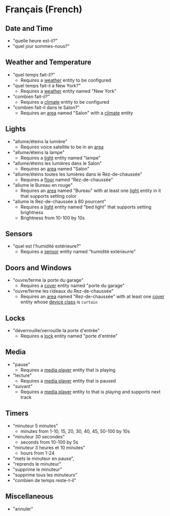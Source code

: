 # Français (French)

## Date and Time

- "quelle heure est-il?"
- "quel jour sommes-nous?"

## Weather and Temperature

- "quel temps fait-il?"
    - Requires a [weather][] entity to be configured
- "quel temps fait-il à New York?"
    - Requires a [weather][] entity named "New York"
- "combien fait-il?"
    - Requires a [climate][] entity to be configured
- "combien fait-il dans le Salon?"
    - Requires an [area][] named "Salon" with a [climate][] entity
    
## Lights

- "allume/éteins la lumière"
    - Requires voice satellite to be in an [area][]
- "allume/éteins la lampe"
    - Requires a [light][] entity named "lampe"
- "allume/éteins les lumières dans le Salon"
    - Requires an [area][] named "Salon"
- "allume/éteins toutes les lumières dans le Rez-de-chaussée"
    - Requires a [floor][] named "Rez-de-chaussée"
- "allume le Bureau en rouge"
    - Requires an [area][] named "Bureau" with at least one [light][] entity in it that supports setting color
- "allume le Rez-de-chaussée à 80 pourcent"
    - Requires a [light][] entity named "bed light" that supports setting brightness
    - Brightness from 10-100 by 10s

## Sensors

- "quel est l'humidité extérieure?"
    - Requires a [sensor][] entity named "humidité extérieurre"

## Doors and Windows

- "ouvre/ferme la porte du garage"
    - Requires a [cover][] entity named "porte du garage"
- "ouvre/ferme les rideaux du Rez-de-chaussée"
    - Requires an [area][] named "Rez-de-chaussée" with at least one [cover][] entity whose [device class][cover device class] is `curtain`
    
## Locks

- "déverrouille/verrouille la porte d'entrée"
    - Requires a [lock][] entity named "porte d'entrée"

## Media

- "pause"
    - Requires a [media player][] entity that is playing
- "lecture"
    - Requires a [media player][] entity that is paused
- "suivant"
    - Requires a [media player][] entity to that is playing and supports next track

## Timers

- "minuteur 5 minutes"
    - minutes from 1-10, 15, 20, 30, 40, 45, 50-100 by 10s
- "minuteur 30 secondes"
    - seconds from 10-100 by 5s
- "minuteur 3 heures et 10 minutes"
    - hours from 1-24
- "mets le minuteur en pause",
- "reprends le minuteur"
- "supprime le minuteur"
- "supprime tous les minuteurs"
- "combien de temps reste-t-il"

## Miscellaneous

- "annuler"

<!-- Links -->
[area]: https://www.home-assistant.io/docs/organizing/#area
[climate]: https://www.home-assistant.io/integrations/climate/
[cover]: https://www.home-assistant.io/integrations/cover/
[cover device class]: https://www.home-assistant.io/integrations/cover/#device-class
[floor]: https://www.home-assistant.io/docs/organizing/#floor
[light]: https://www.home-assistant.io/integrations/light/
[lock]: https://www.home-assistant.io/integrations/lock/
[media player]: https://www.home-assistant.io/integrations/media_player/
[sensor]: https://www.home-assistant.io/integrations/sensor/
[weather]: https://www.home-assistant.io/integrations/weather/
